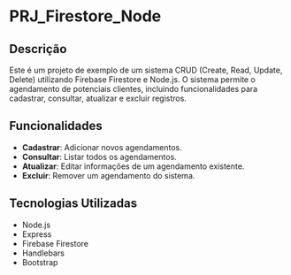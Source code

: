 # PRJ_Firestore_Node

## Descrição

Este é um projeto de exemplo de um sistema CRUD (Create, Read, Update, Delete) utilizando Firebase Firestore e Node.js. O sistema permite o agendamento de potenciais clientes, incluindo funcionalidades para cadastrar, consultar, atualizar e excluir registros.

## Funcionalidades

- **Cadastrar**: Adicionar novos agendamentos.
- **Consultar**: Listar todos os agendamentos.
- **Atualizar**: Editar informações de um agendamento existente.
- **Excluir**: Remover um agendamento do sistema.

## Tecnologias Utilizadas

- Node.js
- Express
- Firebase Firestore
- Handlebars
- Bootstrap


